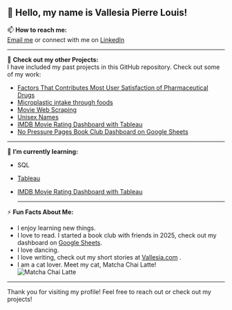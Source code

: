 <!--
**Vsia/Vsia** is a ✨ _special_ ✨ repository because its `README.md` (this file) appears on your GitHub profile.

Here are some ideas to get you started:

- 🔭 I’m currently working on ...
- 🌱 I’m currently learning ...
- 👯 I’m looking to collaborate on ...
- 🤔 I’m looking for help with ...
- 💬 Ask me about ...
- 📫 How to reach me: ...
- 😄 Pronouns: ...
- ⚡ Fun fact: ...
-->

## 👋 Hello, my name is Vallesia Pierre Louis!

📫 **How to reach me:**  
[Email me](mailto:Vallesia.pierrelouis@yahoo.com) or connect with me on [LinkedIn](https://www.linkedin.com/in/vallesia-pierre-louis)

---

🔭 **Check out my other Projects:**  
I have included my past projects in this GitHub repository. Check out some of my work:

- [Factors That Contributes Most User Satisfaction of Pharmaceutical Drugs](https://github.com/Vsia/Factors-for-drugs)
- [Microplastic intake through foods](https://github.com/Vsia/microplastic)
- [Movie Web Scraping](https://github.com/Vsia/scraping)  
- [Unisex Names](https://github.com/Vsia/unisex_names)
- [IMDB Movie Rating Dashboard with Tableau ](https://public.tableau.com/app/profile/vallesia.pierre.louis/viz/IMDBMovieRating_17385510143440/Dashboard1)
- [ No Pressure Pages Book Club Dashboard on Google Sheets](https://docs.google.com/spreadsheets/d/1vcpQA83WNgC7_dU-Vx7dgILPvwFNPSZ6VKlEhWT6Nug/edit?gid=0#gid=0&fvid=342725995)



---
🌱 **I’m currently learning:**  
- SQL
- [Tableau](https://public.tableau.com/app/profile/vallesia.pierre.louis/vizzes)
- [IMDB Movie Rating Dashboard with Tableau ](https://public.tableau.com/app/profile/vallesia.pierre.louis/viz/IMDBMovieRating_17385510143440/Dashboard1)

  ---
⚡ **Fun Facts About Me:**  
- I enjoy learning new things.
- I love to read. I started  a book club with friends in 2025, check out my dashboard on [Google Sheets](https://docs.google.com/spreadsheets/d/1vcpQA83WNgC7_dU-Vx7dgILPvwFNPSZ6VKlEhWT6Nug/edit?gid=0#gid=0&fvid=342725995).
- I love dancing.
- I love writing, check out my short stories at [Vallesia.com](http://Vallesia.com) .
- I am a cat lover. Meet my cat, Matcha Chai Latte!  
![Matcha Chai Latte](https://github.com/user-attachments/assets/53163e43-aa46-4c35-bd79-4443056372c1)

---


<!--
👯 **I’m looking to collaborate on:**  
- **Statitsical Analysis :** I am interested in contributing to open source projects where I can learn from experienced developers and apply my skills.
- **Data Science & Analysis:** I’d love to collaborate with others on data science projects, particularly in areas like machine learning, data visualization, or web scraping.
- **Web Development:** I'm eager to work with teams on web development projects that focus on user experience and efficient design.
- **Learning Opportunities:** I’m open to collaborating on any projects that can help me grow professionally and learn new technologies.

🤔 **I’m looking for help with:**  
[You can mention any projects or topics where you need assistance.]

💬 **Ask me about:**  
[Include topics you are comfortable discussing or sharing your knowledge about.]

---
-->

Thank you for visiting my profile! Feel free to reach out or check out my projects!
